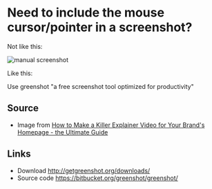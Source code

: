 ﻿# Need to include the mouse cursor/pointer in a screenshot?

Not like this:

![manual screenshot](screenshots.jpg)

Like this:

Use greenshot "a free screenshot tool optimized for productivity"

## Source

 * Image from [How to Make a Killer Explainer Video for Your Brand's Homepage - the Ultimate Guide](https://librisblog.photoshelter.com/how-to-use-video-marketing-brand-website/)

## Links

 * Download http://getgreenshot.org/downloads/
 * Source code https://bitbucket.org/greenshot/greenshot/